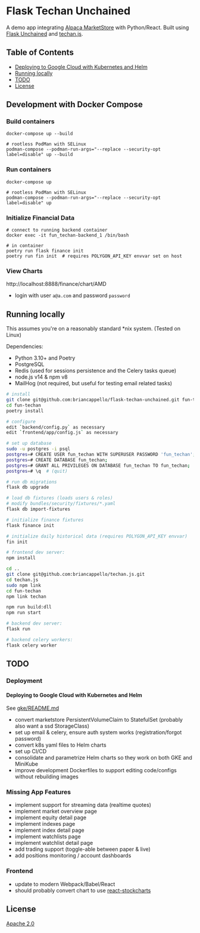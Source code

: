# Flask Techan Unchained

A demo app integrating [Alpaca MarketStore](https://github.com/alpacahq/marketstore) with Python/React. Built using [Flask Unchained](https://github.com/briancappello/flask-unchained) and [techan.js](http://techanjs.org/).

## Table of Contents

* [Deploying to Google Cloud with Kubernetes and Helm](https://github.com/briancappello/flask-techan-unchained#deploying-to-google-cloud-with-kubernetes-and-helm)
* [Running locally](https://github.com/briancappello/flask-techan-unchained#running-locally)
* [TODO](https://github.com/briancappello/flask-techan-unchained#todo)
* [License](https://github.com/briancappello/flask-techan-unchained#license)

## Development with Docker Compose

### Build containers

```shell
docker-compose up --build

# rootless PodMan with SELinux
podman-compose --podman-run-args="--replace --security-opt label=disable" up --build
```

### Run containers

```shell
docker-compose up

# rootless PodMan with SELinux
podman-compose --podman-run-args="--replace --security-opt label=disable" up
```

### Initialize Financial Data

```shell
# connect to running backend container
docker exec -it fun_techan-backend_1 /bin/bash

# in container
poetry run flask finance init
poetry run fin init  # requires POLYGON_API_KEY envvar set on host
```

### View Charts

http://localhost:8888/finance/chart/AMD

* login with user `a@a.com` and password `password`


## Running locally

This assumes you're on a reasonably standard \*nix system. (Tested on Linux)

Dependencies:

- Python 3.10+ and Poetry
- PostgreSQL
- Redis (used for sessions persistence and the Celery tasks queue)
- node.js v14 & npm v8
- MailHog (not required, but useful for testing email related tasks)

```bash
# install
git clone git@github.com:briancappello/flask-techan-unchained.git fun-techan
cd fun-techan
poetry install

# configure
edit `backend/config.py` as necessary
edit `frontend/app/config.js` as necessary

# set up database
sudo -u postgres -i psql
postgres=# CREATE USER fun_techan WITH SUPERUSER PASSWORD 'fun_techan';
postgres=# CREATE DATABASE fun_techan;
postgres=# GRANT ALL PRIVILEGES ON DATABASE fun_techan TO fun_techan;
postgres=# \q  # (quit)

# run db migrations
flask db upgrade

# load db fixtures (loads users & roles)
# modify bundles/security/fixtures/*.yaml
flask db import-fixtures

# initialize finance fixtures
flask finance init

# initialize daily historical data (requires POLYGON_API_KEY envvar)
fin init

# frontend dev server:
npm install

cd ..
git clone git@github.com:briancappello/techan.js.git
cd techan.js
sudo npm link
cd fun-techan
npm link techan

npm run build:dll
npm run start

# backend dev server:
flask run

# backend celery workers:
flask celery worker
```

## TODO

### Deployment

#### Deploying to Google Cloud with Kubernetes and Helm

See [gke/README.md](https://github.com/briancappello/flask-techan-unchained/blob/master/gke/README.md)

- convert marketstore PersistentVolumeClaim to StatefulSet (probably also want a ssd StorageClass)
- set up email & celery, ensure auth system works (registration/forgot password)
- convert k8s yaml files to Helm charts
- set up CI/CD
- consolidate and parametrize Helm charts so they work on both GKE and MiniKube
- improve development Dockerfiles to support editing code/configs without rebuilding images

### Missing App Features

- implement support for streaming data (realtime quotes)
- implement market overview page
- implement equity detail page
- implement indexes page
- implement index detail page
- implement watchlists page
- implement watchlist detail page
- add trading support (toggle-able between paper & live)
- add positions monitoring / account dashboards

### Frontend

- update to modern Webpack/Babel/React
- should probably convert chart to use [react-stockcharts](https://github.com/rrag/react-stockcharts)

## License

[Apache 2.0](https://github.com/briancappello/flask-techan-unchained/blob/master/LICENSE)
